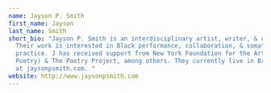 ```yaml
---
name: Jayson P. Smith
first_name: Jayson
last_name: Smith
short_bio: "Jayson P. Smith is an interdisciplinary artist, writer, & curator.
  Their work is interested in Black performance, collaboration, & somatic
  practice. J has received support from New York Foundation for the Arts (2017,
  Poetry) & The Poetry Project, among others. They currently live in Brooklyn &
  at jaysonpsmith.com. "
website: http://www.jaysonpsmith.com
---
```

